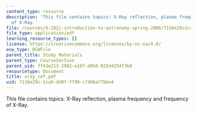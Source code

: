 ```yaml
---
content_type: resource
description: 'This file contains topics: X-Ray reflection, plasma frequency and frequency
  of X-Ray.'
file: /courses/8-282j-introduction-to-astronomy-spring-2006/7116e29c1ca6dd07f798c7486a77bbe4_xray_ref.pdf
file_type: application/pdf
learning_resource_types: []
license: https://creativecommons.org/licenses/by-nc-sa/4.0/
ocw_type: OCWFile
parent_title: Study Materials
parent_type: CourseSection
parent_uid: ff43e213-2962-e107-d856-025d4254f3b9
resourcetype: Document
title: xray_ref.pdf
uid: 7116e29c-1ca6-dd07-f798-c7486a77bbe4
---
```

This file contains topics: X-Ray reflection, plasma frequency and frequency of X-Ray.